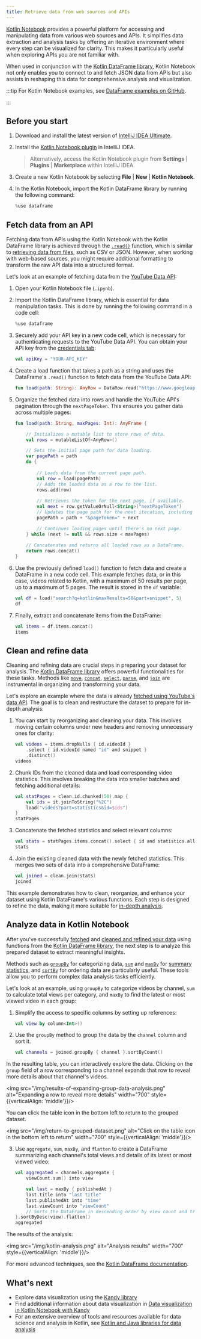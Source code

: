 ```yaml
---
title: Retrieve data from web sources and APIs
---
```



[Kotlin Notebook](kotlin-notebook-overview.md) provides a powerful platform for accessing and manipulating data from various web sources and APIs.
It simplifies data extraction and analysis tasks by offering an iterative environment where every step can be visualized 
for clarity. This makes it particularly useful when exploring APIs you are not familiar with.

When used in conjunction with the [Kotlin DataFrame library](https://kotlin.github.io/dataframe/gettingstarted.html), Kotlin Notebook not only enables you to connect to and fetch 
JSON data from APIs but also assists in reshaping this data for comprehensive analysis and visualization.

:::tip
For Kotlin Notebook examples, see [DataFrame examples on GitHub](https://github.com/Kotlin/dataframe/blob/master/examples/notebooks/youtube/Youtube.ipynb).

:::

## Before you start

1. Download and install the latest version of [IntelliJ IDEA Ultimate](https://www.jetbrains.com/idea/download/?section=mac).
2. Install the [Kotlin Notebook plugin](https://plugins.jetbrains.com/plugin/16340-kotlin-notebook) in IntelliJ IDEA.

   > Alternatively, access the Kotlin Notebook plugin from **Settings** | **Plugins** | **Marketplace** within IntelliJ IDEA.
   >
   

3. Create a new Kotlin Notebook by selecting **File** | **New** | **Kotlin Notebook**.
4. In the Kotlin Notebook, import the Kotlin DataFrame library by running the following command:

   ```kotlin
   %use dataframe
   ```

## Fetch data from an API

Fetching data from APIs using the Kotlin Notebook with the Kotlin DataFrame library is achieved through the [`.read()`](https://kotlin.github.io/dataframe/read.html) 
function, which is similar to [retrieving data from files](data-analysis-work-with-data-sources.md#retrieve-data-from-a-file), such as CSV or JSON.
However, when working with web-based sources, you might require additional formatting to transform the raw API data into 
a structured format.

Let's look at an example of fetching data from the [YouTube Data API](https://console.cloud.google.com/apis/library/youtube.googleapis.com):

1. Open your Kotlin Notebook file (`.ipynb`).

2. Import the Kotlin DataFrame library, which is essential for data manipulation tasks.
This is done by running the following command in a code cell:

   ```kotlin
   %use dataframe
   ```

3. Securely add your API key in a new code cell, which is necessary for authenticating requests to the YouTube Data API. 
You can obtain your API key from the [credentials tab](https://console.cloud.google.com/apis/credentials):

   ```kotlin
   val apiKey = "YOUR-API_KEY"
   ```

4. Create a load function that takes a path as a string and uses the DataFrame's `.read()` function to fetch data from the YouTube Data API:

   ```kotlin
   fun load(path: String): AnyRow = DataRow.read("https://www.googleapis.com/youtube/v3/$path&key=$apiKey")
   ```

5. Organize the fetched data into rows and handle the YouTube API's pagination through the `nextPageToken`. 
This ensures you gather data across multiple pages:

   ```kotlin
   fun load(path: String, maxPages: Int): AnyFrame {
   
       // Initializes a mutable list to store rows of data.
       val rows = mutableListOf<AnyRow>()
   
       // Sets the initial page path for data loading.
       var pagePath = path
       do {
           
           // Loads data from the current page path.
           val row = load(pagePath)
           // Adds the loaded data as a row to the list.
           rows.add(row)
          
           // Retrieves the token for the next page, if available.
           val next = row.getValueOrNull<String>("nextPageToken")
           // Updates the page path for the next iteration, including the new token.
           pagePath = path + "&pageToken=" + next
   
           // Continues loading pages until there's no next page.
       } while (next != null && rows.size < maxPages) 
       
       // Concatenates and returns all loaded rows as a DataFrame.
       return rows.concat() 
   }
   ```

6. Use the previously defined `load()` function to fetch data and create a DataFrame in a new code cell. 
This example fetches data, or in this case, videos related to Kotlin, with a maximum of 50 results per page, up to a maximum of 5 pages. 
The result is stored in the `df` variable:

   ```kotlin
   val df = load("search?q=kotlin&maxResults=50&part=snippet", 5)
   df
   ```

7. Finally, extract and concatenate items from the DataFrame:

   ```kotlin
   val items = df.items.concat()
   items
   ```

## Clean and refine data

Cleaning and refining data are crucial steps in preparing your dataset for analysis. The [Kotlin DataFrame library](https://kotlin.github.io/dataframe/gettingstarted.html) 
offers powerful functionalities for these tasks. Methods like [`move`](https://kotlin.github.io/dataframe/move.html), 
[`concat`](https://kotlin.github.io/dataframe/concatdf.html), [`select`](https://kotlin.github.io/dataframe/select.html), 
[`parse`](https://kotlin.github.io/dataframe/parse.html), and [`join`](https://kotlin.github.io/dataframe/join.html) 
are instrumental in organizing and transforming your data. 

Let's explore an example where the data is already [fetched using YouTube's data API](#fetch-data-from-an-api).
The goal is to clean and restructure the dataset to prepare for in-depth analysis:

1. You can start by reorganizing and cleaning your data. This involves moving certain columns under new headers and removing 
unnecessary ones for clarity:

   ```kotlin
   val videos = items.dropNulls { id.videoId }
       .select { id.videoId named "id" and snippet }
       .distinct()
   videos
   ```

2. Chunk IDs from the cleaned data and load corresponding video statistics. This involves breaking the data into smaller 
batches and fetching additional details:

   ```kotlin
   val statPages = clean.id.chunked(50).map {
       val ids = it.joinToString("%2C")
       load("videos?part=statistics&id=$ids")
   }
   statPages
   ```

3. Concatenate the fetched statistics and select relevant columns:

   ```kotlin
   val stats = statPages.items.concat().select { id and statistics.all() }.parse()
   stats
   ```

4. Join the existing cleaned data with the newly fetched statistics. This merges two sets of data into a comprehensive DataFrame:

   ```kotlin
   val joined = clean.join(stats)
   joined
   ```

This example demonstrates how to clean, reorganize, and enhance your dataset using Kotlin DataFrame's various functions. 
Each step is designed to refine the data, making it more suitable for [in-depth analysis](#analyze-data-in-kotlin-notebook).

## Analyze data in Kotlin Notebook

After you've successfully [fetched](#fetch-data-from-an-api) and [cleaned and refined your data](#clean-and-refine-data) 
using functions from the [Kotlin DataFrame library](https://kotlin.github.io/dataframe/gettingstarted.html), the next step 
is to analyze this prepared dataset to extract meaningful insights.

Methods such as [`groupBy`](https://kotlin.github.io/dataframe/groupby.html) for categorizing data, 
[`sum`](https://kotlin.github.io/dataframe/sum.html) and [`maxBy`](https://kotlin.github.io/dataframe/maxby.html) for 
[summary statistics](https://kotlin.github.io/dataframe/summarystatistics.html), and [`sortBy`](https://kotlin.github.io/dataframe/sortby.html) for ordering data are particularly useful. 
These tools allow you to perform complex data analysis tasks efficiently. 

Let's look at an example, using `groupBy` to categorize videos by channel, `sum` to calculate total views per category, 
and `maxBy` to find the latest or most viewed video in each group:

1. Simplify the access to specific columns by setting up references:

   ```kotlin
   val view by column<Int>()
   ```

2. Use the `groupBy` method to group the data by the `channel` column and sort it. 

   ```kotlin
   val channels = joined.groupBy { channel }.sortByCount()
   ```

In the resulting table, you can interactively explore the data. Clicking on the `group` field 
of a row corresponding to a channel expands that row to reveal more details about that channel's videos.

<img src="/img/results-of-expanding-group-data-analysis.png" alt="Expanding a row to reveal more details" width="700" style={{verticalAlign: 'middle'}}/>

You can click the table icon in the bottom left to return to the grouped dataset.

<img src="/img/return-to-grouped-dataset.png" alt="Click on the table icon in the bottom left to return" width="700" style={{verticalAlign: 'middle'}}/>

3. Use `aggregate`, `sum`, `maxBy`, and `flatten` to create a DataFrame summarizing each 
channel's total views and details of its latest or most viewed video:

   ```kotlin
   val aggregated = channels.aggregate {
       viewCount.sum() into view
   
       val last = maxBy { publishedAt }
       last.title into "last title"
       last.publishedAt into "time"
       last.viewCount into "viewCount"
       // Sorts the DataFrame in descending order by view count and transform it into a flat structure.
   }.sortByDesc(view).flatten()
   aggregated
   ```

The results of the analysis:

<img src="/img/kotlin-analysis.png" alt="Analysis results" width="700" style={{verticalAlign: 'middle'}}/>

For more advanced techniques, see the [Kotlin DataFrame documentation](https://kotlin.github.io/dataframe/gettingstarted.html).

## What's next

* Explore data visualization using the [Kandy library](https://kotlin.github.io/kandy/examples.html)
* Find additional information about data visualization in [Data visualization in Kotlin Notebook with Kandy](data-analysis-visualization.md)
* For an extensive overview of tools and resources available for data science and analysis in Kotlin, see [Kotlin and Java libraries for data analysis](data-analysis-libraries.md)